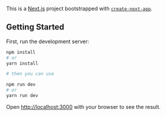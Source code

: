 This is a [Next.js](https://nextjs.org/) project bootstrapped with [`create-next-app`](https://github.com/vercel/next.js/tree/canary/packages/create-next-app).

## Getting Started

First, run the development server:

```bash
npm install
# or
yarn install

# then you can use

npm run dev
# or
yarn run dev

```

Open [http://localhost:3000](http://localhost:3000) with your browser to see the result.
